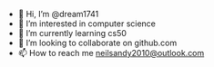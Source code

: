 - 👋 Hi, I’m @dream1741
- 👀 I’m interested in computer science
- 🌱 I’m currently learning cs50
- 💞️ I’m looking to collaborate on github.com
- 📫 How to reach me neilsandy2010@outlook.com

<!---
dream1741/dream1741 is a ✨ special ✨ repository because its `README.md` (this file) appears on your GitHub profile.
You can click the Preview link to take a look at your changes.
--->

